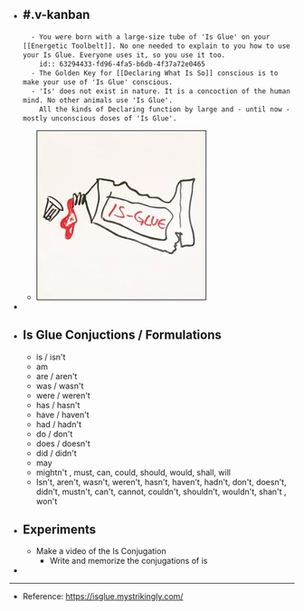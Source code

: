 - #.v-kanban
	-
		- You were born with a large-size tube of 'Is Glue' on your [[Energetic Toolbelt]]. No one needed to explain to you how to use your Is Glue. Everyone uses it, so you use it too.
		  id:: 63294433-fd96-4fa5-b6db-4f37a72e0465
		- The Golden Key for [[Declaring What Is So]] conscious is to make your use of 'Is Glue' conscious.
		- 'Is' does not exist in nature. It is a concoction of the human mind. No other animals use 'Is Glue'.
		  All the kinds of Declaring function by large and - until now - mostly unconscious doses of 'Is Glue'.
	- ![image.png](../assets/image_1663649028485_0.png)
-
- ## Is Glue Conjuctions / Formulations
	- is / isn't
	- am
	- are / aren't
	- was / wasn't
	- were / weren't
	- has / hasn't
	- have / haven't
	- had / hadn't
	- do / don't
	- does / doesn't
	- did / didn't
	- may
	- mightn't , must, can, could, should, would, shall, will
	- Isn't, aren't, wasn't, weren't, hasn't, haven't, hadn't, don't, doesn't, didn't, mustn't, can't, cannot, couldn't, shouldn't, wouldn't, shan't , won't
- ## Experiments
	- Make a video of the Is Conjugation
		- Write and memorize the conjugations of is
-
- ---
- Reference: https://isglue.mystrikingly.com/